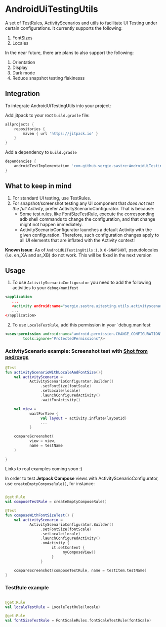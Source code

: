 # AndroidUiTestingUtils
A set of TestRules, ActivityScenarios and utils to facilitate UI Testing under certain configurations.
It currently supports the following: 
1. FontSizes
2. Locales

In the near future, there are plans to also support the following:
1. Orientation
2. Display
3. Dark mode
4. Reduce snapshot testing flakinesss

## Integration
To integrate AndroidUiTestingUtils into your project:

Add jitpack to your root `build.gradle` file:
```groovy
allprojects {
    repositories {
        maven { url 'https://jitpack.io' }
    }
}
```
Add a dependency to `build.gradle`
```groovy
dependencies {
    androidTestImplementation 'com.github.sergio-sastre:AndroidUiTestingUtils:1.0.0-SNAPSHOT'
}
```

## What to keep in mind
1. For standard UI testing, use TestRules.
2. For snapshot/screenshot testing any UI component that *does not test the full Activity*, prefer ActivityScenarioConfigurator. That is because:
   - Some test rules, like FontSizeTestRule, execute the corresponding adb shell commands to change the configuration, and that change might not happen immediately.
   - ActivityScenarioConfigurator launches a default Activity with the given configuration. Therefore, such configuration changes apply to all UI elements
that are inflated with the Activity context!

**Known issue**: As of `AndroidUiTestingUtils:1.0.0-SNAPSHOT`, pseudolocales (i.e. en_XA and ar_XB) do not work. This will be fixed in the next version

## Usage
1. To use `ActivityScenarioConfigurator` you need to add the following activities to your `debug/manifest`
```xml
<application
   ...
   <activity android:name="sergio.sastre.uitesting.utils.activityscenario.ActivityScenarioConfigurator$SnapshotConfiguredActivity"/>
   ...
</application>
```

2. To use `LocaleTestRule`, add this permission in your `debug.manifest:
```xml
<uses-permission android:name="android.permission.CHANGE_CONFIGURATION"
        tools:ignore="ProtectedPermissions"/>
```

### ActivityScenario example: Screenshot test with [Shot from pedrovgs](https://github.com/pedrovgs/Shot)
```kotlin
@Test
fun activityScenarioWithLocaleAndFontSize(){
    val activityScenario = 
           ActivityScenarioConfigurator.Builder()
                .setFontSize(fontScale)
                .setLocale(locale)
                .launchConfiguredActivity()
                .waitForActivity()

    val view = 
           waitForView {
                val layout = activity.inflate(layoutId)
                ...
           }

    compareScreenshot(
           view = view,
           name = testName
    )
              
}
```

Links to real examples coming soon :)
</br>

In order to test **Jetpack Compose** views with ActivityScenarioConfigurator, use `createEmptyComposeRule()`, for instance:
```kotlin

@get:Rule
val composeTestRule = createEmptyComposeRule()

@Test
fun composeWithFontSizeTest() {
    val activityScenario = 
           ActivityScenarioConfigurator.Builder()
                .setFontSize(fontScale)
                .setLocale(locale)
                .launchConfiguredActivity()
                .onActivity {
                     it.setContent {
                          myComposeView()
                     }
                }

    compareScreenshot(composeTestRule, name = testItem.testName)
}
```

### TestRule example

```kotlin

@get:Rule
val localeTestRule = LocaleTestRule(locale)

@get:Rule
val fontSizeTestRule = FontScaleRules.fontScaleTestRule(fontScale)

```


